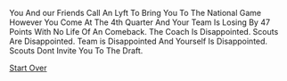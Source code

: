 You And our Friends Call An Lyft To Bring You To The National Game However You Come At The 4th Quarter And Your Team Is Losing By 47 Points With No Life Of An Comeback. The Coach Is Disappointed. Scouts Are Disappointed. Team is Disappointed And Yourself Is Disappointed. Scouts Dont Invite You To The Draft.


[Start Over](README.md)